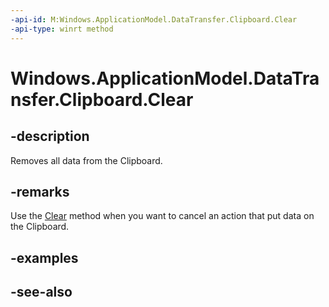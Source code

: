 ```yaml
---
-api-id: M:Windows.ApplicationModel.DataTransfer.Clipboard.Clear
-api-type: winrt method
---
```


<!-- Method syntax
public void Clear()
-->

# Windows.ApplicationModel.DataTransfer.Clipboard.Clear

## -description
Removes all data from the Clipboard.

## -remarks
Use the [Clear](clipboard_clear_556466.md) method when you want to cancel an action that put data on the Clipboard.

## -examples

## -see-also
